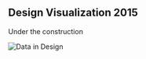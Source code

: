 ## Design Visualization 2015

Under the construction

![Data in Design](https://namjulee.github.io/njs-lab-public/project/2015-demo-design/2015-demo-design.jpg)